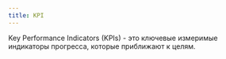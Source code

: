 ```yaml
---
title: KPI
---
```



Key Performance Indicators (KPIs) - это ключевые измеримые индикаторы прогресса, которые приближают к целям.